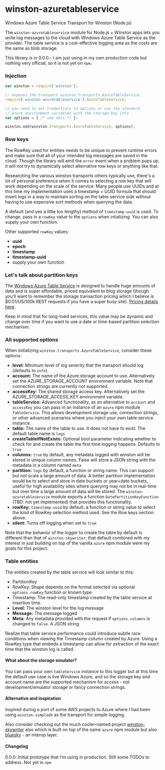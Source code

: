 # winston-azuretableservice

Windows Azure Table Service Transport for Winston (Node.js)

The `winston-azuretableservice` module for Node.js + Winston apps lets you write log messages to the cloud with Windows Azure Table Service as the provider. The table service is a cost-effective logging area as the costs are the same as blob storage.

This library is in 0.0.0 - I am just using in my own production code but nothing very official, so it is not yet on `npm`.

### Injection
``` js
var winston = require('winston');

// exposes the transport winston.transports.AzureTableService
require('winston-azuretableservice').AzureTableService; 

// you need to set credentials in options or use the standard 
// Azure environment variables with the storage key info
var options = { /* see docs */ };

winston.add(winston.transports.AzureTableService, options);
```

### Row keys

The RowKey used for entities needs to be unique to prevent runtime errors and make sure that all of your intended log messages are saved in the cloud. Though the library will emit the `error` event when a problem pops up, it will not try to dynamically select alternative row keys or anything like that.

Researching the various winston transports others typically use, there's a lot of personal preference when it comes to selecting a row key that will work depending on the scale of the service. Many people use UUIDs and at this time my implementation uses a timestamp + UUID formula that should insert logs in a way to maintain sorting on the table service side without having to use expensive sort methods when querying the data.

A default (and yes a little too lengthy) method of `timestamp-uuid` is used. To change, pass in a `rowKey` value to the `options` when intializing. You can also supply your own function.

Other supported `rowKey` values:

* __uuid__
* __epoch__
* __timestamp__
* __timestamp-uuid__
* supply your own function

### Let's talk about partition keys

The [Windows Azure Table Service][2] is designed to handle huge amounts of data and is super affordable, priced equivalent to blog storage (though you'll want to remember the storage transaction pricing which I believe is $0.01/US/100k REST requests if you have a super busy site). [Pricing details here][3].

Keep in mind that for long-lived services, this value may be dynamic and change over time if you want to use a date or time-based partition selection mechanism.

### All supported options

When initializing `winston.transports.AzureTableService`, consider these options:

* __level:__ Minimum level of log severity that the transport should log (defaults to `info`).
* __account:__ The name of the Azure storage account to use. Alternatively set the AZURE_STORAGE_ACCOUNT environment variable. Note that connection strings are currently not supported.
* __accessKey:__ The shared storage access key. Alternatively set the AZURE_STORAGE_ACCESS_KEY environment variable.
* __tableService:__ Advanced functionality, as an alternative to `account` and `accessKey` you can pass in an instance of an `azure` npm module `TableService`. This allows development storage use, connection strings, or other advanced scenarios where you inject your own table service instance.
* __table:__ The name of the table to use. It does not have to exist. The default table name is `logs`
* __createTableIfNotExists:__ Optional bool parameter indicating whether to check for and create the table the first time logging happens. Defaults to `true`
* __columns:__ `true` by default, any metadata logged with winston will be stored in unique column names. False will store a JSON string with the metadata in a column named `meta`
* __partition:__ `logs` by default, a function or string name. This can support but not scale a large amount of data. A better partition implementation would be to select and store in date buckets or year+date buckets, useful for high availability sites where querying may not be in real-time but over time a large amount of data will be stored. The `winston-azuretableservice` module exports a function `DatePartitionKeyFunction` (TBD: not yet implemented) that provides this functionality.
* __rowKey:__ `timestamp-uuid` by default, a function or string value to select the kind of RowKey selection method used. See the Row keys section above.
* __silent:__ Turns off logging when set to `true`

Note that the behavior of the logger to create the table by default is different than that of `winston-skywriter`; that default combined with my interest in just building on top of the vanilla `azure` npm module were my goals for this project.

### Table entities

The entities created by the table service will look similar to this:

* PartitionKey
* RowKey: Shape depends on the format selected via optional `options.rowKey` function or known type
* Timestamp: The read-only timestamp created by the table service at insertion time.
* __Level:__ The winston level for the log message
* __Message:__ The message logged
* __Meta:__ Any metadata provided with the request if `options.columns` is changed to `false`. A JSON string.

Realize that table service performance could introduce subtle race conditions when viewing the Timestamp column created by Azure. Using a RowKey type that embeds a timestamp can allow for extraction of the exact time that the winston log is called.

#### What about the storage emulator?

You can pass your own `tableService` instance to this logger but at this time the default use case is live Windows Azure, and so the storage key and account name are the supported mechanism for access - not development/emulator storage or fancy connection strings.

#### Alternative and inspiration

Inspired during a port of some AWS projects to Azure where I had been using `winston-simpledb` as the transport for simple logging.

Also consider checking out the much cooler-named project [winston-skywriter][0] also which is built on top of the same `azure` npm module but also [bluesky][1] - an interop layer.

#### Changelog

0.0.0: Initial prototype that I'm using in production. Still some TODOs to address. Not yet in `npm`

[0]: https://github.com/pofallon/winston-skywriter/
[1]: https://github.com/pofallon/node-bluesky
[2]: http://msdn.microsoft.com/en-us/library/dd179463.aspx
[3]: http://www.windowsazure.com/en-us/pricing/details/#header-4
